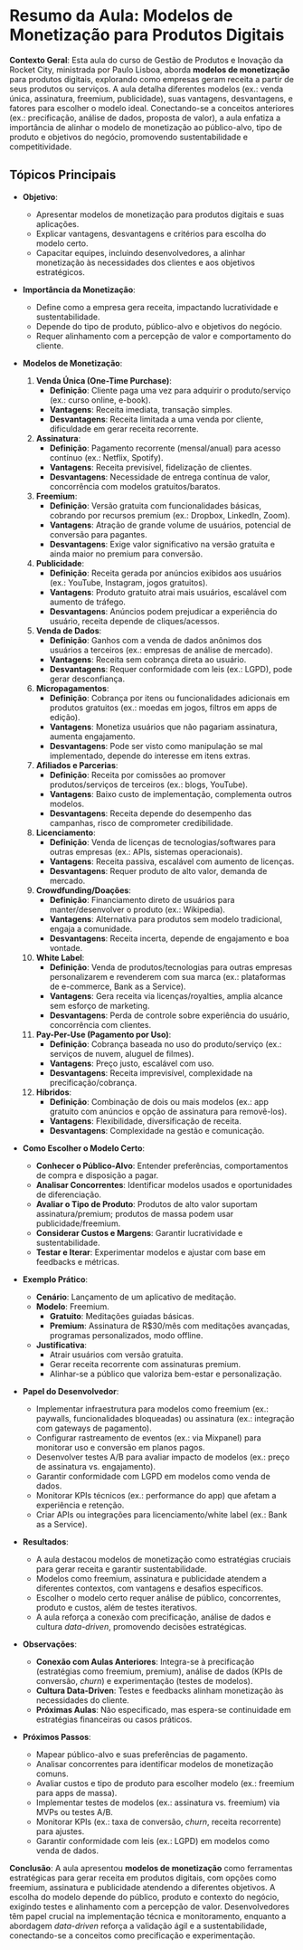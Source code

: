 # Resumo da Aula: Modelos de Monetização para Produtos Digitais

**Contexto Geral**: Esta aula do curso de Gestão de Produtos e Inovação da Rocket City, ministrada por Paulo Lisboa, aborda **modelos de monetização** para produtos digitais, explorando como empresas geram receita a partir de seus produtos ou serviços. A aula detalha diferentes modelos (ex.: venda única, assinatura, freemium, publicidade), suas vantagens, desvantagens, e fatores para escolher o modelo ideal. Conectando-se a conceitos anteriores (ex.: precificação, análise de dados, proposta de valor), a aula enfatiza a importância de alinhar o modelo de monetização ao público-alvo, tipo de produto e objetivos do negócio, promovendo sustentabilidade e competitividade.

## Tópicos Principais

- **Objetivo**:
  - Apresentar modelos de monetização para produtos digitais e suas aplicações.
  - Explicar vantagens, desvantagens e critérios para escolha do modelo certo.
  - Capacitar equipes, incluindo desenvolvedores, a alinhar monetização às necessidades dos clientes e aos objetivos estratégicos.

- **Importância da Monetização**:
  - Define como a empresa gera receita, impactando lucratividade e sustentabilidade.
  - Depende do tipo de produto, público-alvo e objetivos do negócio.
  - Requer alinhamento com a percepção de valor e comportamento do cliente.

- **Modelos de Monetização**:
  1. **Venda Única (One-Time Purchase)**:
     - **Definição**: Cliente paga uma vez para adquirir o produto/serviço (ex.: curso online, e-book).
     - **Vantagens**: Receita imediata, transação simples.
     - **Desvantagens**: Receita limitada a uma venda por cliente, dificuldade em gerar receita recorrente.
  2. **Assinatura**:
     - **Definição**: Pagamento recorrente (mensal/anual) para acesso contínuo (ex.: Netflix, Spotify).
     - **Vantagens**: Receita previsível, fidelização de clientes.
     - **Desvantagens**: Necessidade de entrega contínua de valor, concorrência com modelos gratuitos/baratos.
  3. **Freemium**:
     - **Definição**: Versão gratuita com funcionalidades básicas, cobrando por recursos premium (ex.: Dropbox, LinkedIn, Zoom).
     - **Vantagens**: Atração de grande volume de usuários, potencial de conversão para pagantes.
     - **Desvantagens**: Exige valor significativo na versão gratuita e ainda maior no premium para conversão.
  4. **Publicidade**:
     - **Definição**: Receita gerada por anúncios exibidos aos usuários (ex.: YouTube, Instagram, jogos gratuitos).
     - **Vantagens**: Produto gratuito atrai mais usuários, escalável com aumento de tráfego.
     - **Desvantagens**: Anúncios podem prejudicar a experiência do usuário, receita depende de cliques/acessos.
  5. **Venda de Dados**:
     - **Definição**: Ganhos com a venda de dados anônimos dos usuários a terceiros (ex.: empresas de análise de mercado).
     - **Vantagens**: Receita sem cobrança direta ao usuário.
     - **Desvantagens**: Requer conformidade com leis (ex.: LGPD), pode gerar desconfiança.
  6. **Micropagamentos**:
     - **Definição**: Cobrança por itens ou funcionalidades adicionais em produtos gratuitos (ex.: moedas em jogos, filtros em apps de edição).
     - **Vantagens**: Monetiza usuários que não pagariam assinatura, aumenta engajamento.
     - **Desvantagens**: Pode ser visto como manipulação se mal implementado, depende do interesse em itens extras.
  7. **Afiliados e Parcerias**:
     - **Definição**: Receita por comissões ao promover produtos/serviços de terceiros (ex.: blogs, YouTube).
     - **Vantagens**: Baixo custo de implementação, complementa outros modelos.
     - **Desvantagens**: Receita depende do desempenho das campanhas, risco de comprometer credibilidade.
  8. **Licenciamento**:
     - **Definição**: Venda de licenças de tecnologias/softwares para outras empresas (ex.: APIs, sistemas operacionais).
     - **Vantagens**: Receita passiva, escalável com aumento de licenças.
     - **Desvantagens**: Requer produto de alto valor, demanda de mercado.
  9. **Crowdfunding/Doações**:
     - **Definição**: Financiamento direto de usuários para manter/desenvolver o produto (ex.: Wikipedia).
     - **Vantagens**: Alternativa para produtos sem modelo tradicional, engaja a comunidade.
     - **Desvantagens**: Receita incerta, depende de engajamento e boa vontade.
  10. **White Label**:
      - **Definição**: Venda de produtos/tecnologias para outras empresas personalizarem e revenderem com sua marca (ex.: plataformas de e-commerce, Bank as a Service).
      - **Vantagens**: Gera receita via licenças/royalties, amplia alcance sem esforço de marketing.
      - **Desvantagens**: Perda de controle sobre experiência do usuário, concorrência com clientes.
  11. **Pay-Per-Use (Pagamento por Uso)**:
      - **Definição**: Cobrança baseada no uso do produto/serviço (ex.: serviços de nuvem, aluguel de filmes).
      - **Vantagens**: Preço justo, escalável com uso.
      - **Desvantagens**: Receita imprevisível, complexidade na precificação/cobrança.
  12. **Híbridos**:
      - **Definição**: Combinação de dois ou mais modelos (ex.: app gratuito com anúncios e opção de assinatura para removê-los).
      - **Vantagens**: Flexibilidade, diversificação de receita.
      - **Desvantagens**: Complexidade na gestão e comunicação.

- **Como Escolher o Modelo Certo**:
  - **Conhecer o Público-Alvo**: Entender preferências, comportamentos de compra e disposição a pagar.
  - **Analisar Concorrentes**: Identificar modelos usados e oportunidades de diferenciação.
  - **Avaliar o Tipo de Produto**: Produtos de alto valor suportam assinatura/premium; produtos de massa podem usar publicidade/freemium.
  - **Considerar Custos e Margens**: Garantir lucratividade e sustentabilidade.
  - **Testar e Iterar**: Experimentar modelos e ajustar com base em feedbacks e métricas.

- **Exemplo Prático**:
  - **Cenário**: Lançamento de um aplicativo de meditação.
  - **Modelo**: Freemium.
    - **Gratuito**: Meditações guiadas básicas.
    - **Premium**: Assinatura de R$30/mês com meditações avançadas, programas personalizados, modo offline.
  - **Justificativa**:
    - Atrair usuários com versão gratuita.
    - Gerar receita recorrente com assinaturas premium.
    - Alinhar-se a público que valoriza bem-estar e personalização.

- **Papel do Desenvolvedor**:
  - Implementar infraestrutura para modelos como freemium (ex.: paywalls, funcionalidades bloqueadas) ou assinatura (ex.: integração com gateways de pagamento).
  - Configurar rastreamento de eventos (ex.: via Mixpanel) para monitorar uso e conversão em planos pagos.
  - Desenvolver testes A/B para avaliar impacto de modelos (ex.: preço de assinatura vs. engajamento).
  - Garantir conformidade com LGPD em modelos como venda de dados.
  - Monitorar KPIs técnicos (ex.: performance do app) que afetam a experiência e retenção.
  - Criar APIs ou integrações para licenciamento/white label (ex.: Bank as a Service).

- **Resultados**:
  - A aula destacou modelos de monetização como estratégias cruciais para gerar receita e garantir sustentabilidade.
  - Modelos como freemium, assinatura e publicidade atendem a diferentes contextos, com vantagens e desafios específicos.
  - Escolher o modelo certo requer análise de público, concorrentes, produto e custos, além de testes iterativos.
  - A aula reforça a conexão com precificação, análise de dados e cultura *data-driven*, promovendo decisões estratégicas.

- **Observações**:
  - **Conexão com Aulas Anteriores**: Integra-se à precificação (estratégias como freemium, premium), análise de dados (KPIs de conversão, *churn*) e experimentação (testes de modelos).
  - **Cultura Data-Driven**: Testes e feedbacks alinham monetização às necessidades do cliente.
  - **Próximas Aulas**: Não especificado, mas espera-se continuidade em estratégias financeiras ou casos práticos.

- **Próximos Passos**:
  - Mapear público-alvo e suas preferências de pagamento.
  - Analisar concorrentes para identificar modelos de monetização comuns.
  - Avaliar custos e tipo de produto para escolher modelo (ex.: freemium para apps de massa).
  - Implementar testes de modelos (ex.: assinatura vs. freemium) via MVPs ou testes A/B.
  - Monitorar KPIs (ex.: taxa de conversão, *churn*, receita recorrente) para ajustes.
  - Garantir conformidade com leis (ex.: LGPD) em modelos como venda de dados.

**Conclusão**: A aula apresentou **modelos de monetização** como ferramentas estratégicas para gerar receita em produtos digitais, com opções como freemium, assinatura e publicidade atendendo a diferentes objetivos. A escolha do modelo depende do público, produto e contexto do negócio, exigindo testes e alinhamento com a percepção de valor. Desenvolvedores têm papel crucial na implementação técnica e monitoramento, enquanto a abordagem *data-driven* reforça a validação ágil e a sustentabilidade, conectando-se a conceitos como precificação e experimentação.